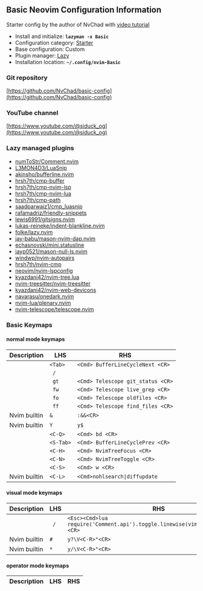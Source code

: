 ## Basic Neovim Configuration Information

Starter config by the author of NvChad with [video tutorial](https://youtube.com/playlist?list=PLYVQrj2EVSUL1NqYn3jsIVXG3U9eWaMcq)

- Install and initialize: **`lazyman -x Basic`**
- Configuration category: [Starter](https://lazyman.dev/configurations/#starter-configurations)
- Base configuration:     Custom
- Plugin manager:         [Lazy](https://github.com/folke/lazy.nvim)
- Installation location:  **`~/.config/nvim-Basic`**

### Git repository

[https://github.com/NvChad/basic-config](https://github.com/NvChad/basic-config)

### YouTube channel

[https://www.youtube.com/@siduck_og](https://www.youtube.com/@siduck_og)

### Lazy managed plugins

- [numToStr/Comment.nvim](https://github.com/numToStr/Comment.nvim)
- [L3MON4D3/LuaSnip](https://github.com/L3MON4D3/LuaSnip)
- [akinsho/bufferline.nvim](https://github.com/akinsho/bufferline.nvim)
- [hrsh7th/cmp-buffer](https://github.com/hrsh7th/cmp-buffer)
- [hrsh7th/cmp-nvim-lsp](https://github.com/hrsh7th/cmp-nvim-lsp)
- [hrsh7th/cmp-nvim-lua](https://github.com/hrsh7th/cmp-nvim-lua)
- [hrsh7th/cmp-path](https://github.com/hrsh7th/cmp-path)
- [saadparwaiz1/cmp_luasnip](https://github.com/saadparwaiz1/cmp_luasnip)
- [rafamadriz/friendly-snippets](https://github.com/rafamadriz/friendly-snippets)
- [lewis6991/gitsigns.nvim](https://github.com/lewis6991/gitsigns.nvim)
- [lukas-reineke/indent-blankline.nvim](https://github.com/lukas-reineke/indent-blankline.nvim)
- [folke/lazy.nvim](https://github.com/folke/lazy.nvim)
- [jay-babu/mason-nvim-dap.nvim](https://github.com/jay-babu/mason-nvim-dap.nvim)
- [echasnovski/mini.statusline](https://github.com/echasnovski/mini.statusline.git)
- [jayp0521/mason-null-ls.nvim](https://github.com/jayp0521/mason-null-ls.nvim)
- [windwp/nvim-autopairs](https://github.com/windwp/nvim-autopairs)
- [hrsh7th/nvim-cmp](https://github.com/hrsh7th/nvim-cmp)
- [neovim/nvim-lspconfig](https://github.com/neovim/nvim-lspconfig)
- [kyazdani42/nvim-tree.lua](https://github.com/kyazdani42/nvim-tree.lua)
- [nvim-treesitter/nvim-treesitter](https://github.com/nvim-treesitter/nvim-treesitter)
- [kyazdani42/nvim-web-devicons](https://github.com/kyazdani42/nvim-web-devicons)
- [navarasu/onedark.nvim](https://github.com/navarasu/onedark.nvim)
- [nvim-lua/plenary.nvim](https://github.com/nvim-lua/plenary.nvim)
- [nvim-telescope/telescope.nvim](https://github.com/nvim-telescope/telescope.nvim)

### Basic Keymaps

#### normal mode keymaps

| Description | LHS | RHS |
| ----------- | --- | --- |
|  | <code>&lt;Tab&gt;</code> | <code>&lt;Cmd&gt; BufferLineCycleNext &lt;CR&gt;</code> |
|  | <code> /</code> |  |
|  | <code> gt</code> | <code>&lt;Cmd&gt; Telescope git_status &lt;CR&gt;</code> |
|  | <code> fw</code> | <code>&lt;Cmd&gt; Telescope live_grep &lt;CR&gt;</code> |
|  | <code> fo</code> | <code>&lt;Cmd&gt; Telescope oldfiles &lt;CR&gt;</code> |
|  | <code> ff</code> | <code>&lt;Cmd&gt; Telescope find_files &lt;CR&gt;</code> |
| Nvim builtin | <code>&</code> | <code>:&&&lt;CR&gt;</code> |
| Nvim builtin | <code>Y</code> | <code>y$</code> |
|  | <code>&lt;C-Q&gt;</code> | <code>&lt;Cmd&gt; bd &lt;CR&gt;</code> |
|  | <code>&lt;S-Tab&gt;</code> | <code>&lt;Cmd&gt; BufferLineCyclePrev &lt;CR&gt;</code> |
|  | <code>&lt;C-H&gt;</code> | <code>&lt;Cmd&gt; NvimTreeFocus &lt;CR&gt;</code> |
|  | <code>&lt;C-N&gt;</code> | <code>&lt;Cmd&gt; NvimTreeToggle &lt;CR&gt;</code> |
|  | <code>&lt;C-S&gt;</code> | <code>&lt;Cmd&gt; w &lt;CR&gt;</code> |
| Nvim builtin | <code>&lt;C-L&gt;</code> | <code>&lt;Cmd&gt;nohlsearch&#124;diffupdate|normal! &lt;C-L&gt;&lt;CR&gt;</code> |

#### visual mode keymaps

| Description | LHS | RHS |
| ----------- | --- | --- |
|  | <code> /</code> | <code>&lt;Esc&gt;&lt;Cmd&gt;lua require('Comment.api').toggle.linewise(vim.fn.visualmode())&lt;CR&gt;</code> |
| Nvim builtin | <code>#</code> | <code>y?\V&lt;C-R&gt;"&lt;CR&gt;</code> |
| Nvim builtin | <code>*</code> | <code>y/\V&lt;C-R&gt;"&lt;CR&gt;</code> |

#### operator mode keymaps

| Description | LHS | RHS |
| ----------- | --- | --- |
